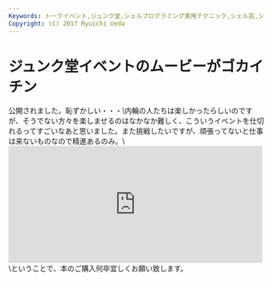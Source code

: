 ```yaml
---
Keywords: トークイベント,ジュンク堂,シェルプログラミング実用テクニック,シェル芸,シェル芸勉強会
Copyright: (C) 2017 Ryuichi Ueda
---
```


# ジュンク堂イベントのムービーがゴカイチン
公開されました。恥ずかしい・・・\\内輪の人たちは楽しかったらしいのですが、そうでない方々を楽しませるのはなかなか難しく、こういうイベントを仕切れるってすごいなあと思いました。また挑戦したいですが、頑張ってないと仕事は来ないものなので精進あるのみ。\\<iframe marginwidth="0" marginheight="0" src="http://b.hatena.ne.jp/entry.parts?url=http%3A%2F%2Fjunkudo.seesaa.net%2Farticle%2F421482676.html" scrolling="no" frameborder="0" height="230" width="500">&amp;lt;br /&amp;gt;&lt;br /&gt;\&amp;lt;div class="hatena-bookmark-detail-info"&amp;gt;&amp;lt;a href="http://junkudo.seesaa.net/article/421482676.html"&amp;gt;上田隆一×中島雅弘×富永浩之　AWK &amp;amp;amp; Shellテキスト処理ブーム再来について熱くなる夜。: ジュンク堂書店Podcast&amp;lt;/a&amp;gt;&amp;lt;a href="http://b.hatena.ne.jp/entry/junkudo.seesaa.net/article/421482676.html"&amp;gt;はてなブックマーク - 上田隆一×中島雅弘×富永浩之　AWK &amp;amp;amp; Shellテキスト処理ブーム再来について熱くなる夜。: ジュンク堂書店Podcast&amp;lt;/a&amp;gt;&amp;lt;/div&amp;gt;&lt;br /&gt;\&amp;lt;p&amp;gt;</iframe>\\ということで、本のご購入何卒宜しくお願い致します。
